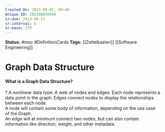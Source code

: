 ```yaml
---
Created On: 2023-08-05, 09:48
Unique ID: 202308050948
sr-due: 2023-08-11
sr-interval: 4
sr-ease: 270
---
```

**Status:** #moc  #DefinitionCards 
**Tags:** [[Zettelkasten]] [[Software Engineering]]

# Graph Data Structure 
#### What is a Graph Data Structure?
?
A nonlinear data type.
A web of nodes and edges. Each node represents a data point in the graph. Edges connect nodes to display the relationships between each node.   
A node will contain some body of information, depending on the use case of the Graph.          
An edge will at minimum connect two nodes, but can also contain information like direction, weight, and other metadata.
<!--SR:!2023-10-23,49,270-->





